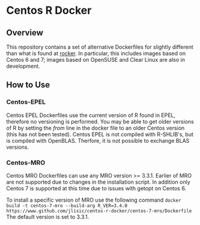 
# Centos R Docker #

## Overview ##

This repository contains a set of alternative Dockerfiles for slightly different than what is found at [rocker](https://hub.docker.com/r/rocker).
In particular, this includes images based on Centos 6 and 7; images based on OpenSUSE and Clear Linux are also in development.


## How to Use  ##

### Centos-EPEL ###

Centos EPEL Dockerfiles use the current version of R found in EPEL, therefore no versioning is performed.
You may be able to get older versions of R by setting the *from* line in the docker file to an older Centos version (this has not been tested).
Centos EPEL is not compiled with R-SHLIB's, but is compiled with OpenBLAS.  Therfore, it is not possible to exchange BLAS versions.

### Centos-MRO ###

Centos MRO Dockerfiles can use any MRO version >= 3.3.1.
Earlier of MRO are not supported due to changes in the installation script.
In addition only Centos 7 is supported at this time due to issues with getopt on Centos 6.

To install a specific version of MRO use the following command
`
docker build -t centos-7-mro --build-arg R_VER=3.4.0 https://www.github.com/jlisic/centos-r-docker/centos-7-mro/Dockerfile 
`
The default version is set to 3.3.1. 


 

